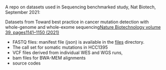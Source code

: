 # 
A repo on datasets used in Sequencing benchmarked study, Nat Biotech, September 2021:

Datasets from Toward best practice in cancer mutation detection with whole-genome and whole-exome sequencing[Nature Biotechnology volume 39, pages1141–1150 (2021)](https://www.nature.com/articles/s41587-021-00994-5)
- FASTQ files: manifest file (json) is available in the [files]() directory.
- The call set for somatic mutations in HCC1395    
-  VCF files derived from individual WES and WGS runs,
-  bam files for BWA-MEM alignments
-  source codes 

